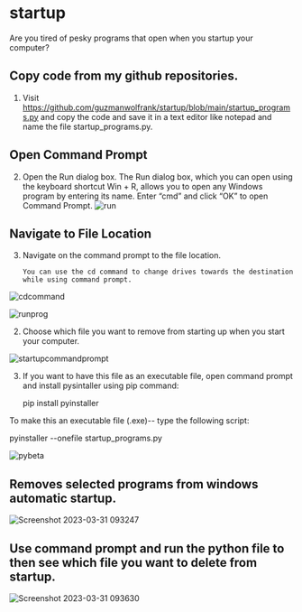 # startup

Are you tired of pesky programs that open when you startup your computer? 


## Copy code from my github repositories. 

1.  Visit https://github.com/guzmanwolfrank/startup/blob/main/startup_programs.py and copy the code and save it in a text editor like notepad and name the file 
startup_programs.py. 

## Open Command Prompt 
2.  Open the Run dialog box. The Run dialog box, which you can open using the keyboard shortcut Win + R, allows you to open any Windows program by entering its name. Enter “cmd” and click “OK” to open Command Prompt.
![run](https://user-images.githubusercontent.com/29739578/229162515-c7f56abb-6a73-4013-8455-e1b8f7abe44e.jpg)

## Navigate to File Location 
3.  Navigate on the command prompt to the file location.  
        
        You can use the cd command to change drives towards the destination while using command prompt. 
        
![cdcommand](https://user-images.githubusercontent.com/29739578/229164247-830bd7c1-3c17-479c-8cd1-989834ddff3a.jpg)

![runprog](https://user-images.githubusercontent.com/29739578/229164690-3f4a4a93-54ed-483e-8fb2-70007ccb196a.jpg)


2.  Choose which file you want to remove from starting up when you start your computer. 

![startupcommandprompt](https://user-images.githubusercontent.com/29739578/229161551-1aaea283-cefe-46b9-9432-997aa80d3ca9.jpg)


3.  If you want to have this file as an executable file, open command prompt and install pysintaller using pip command:
  
    pip install pyinstaller 
    
    
  To make this an executable file (.exe)-- type the following script:
  
  pyinstaller --onefile startup_programs.py

![pybeta](https://user-images.githubusercontent.com/29739578/229137759-ecb49d6c-c628-469b-b24a-da65083318e7.jpg)


  
## Removes selected programs from windows automatic startup. 

![Screenshot 2023-03-31 093247](https://user-images.githubusercontent.com/29739578/229135201-ec648bbd-947a-45f2-b3bd-f85e5bae4b4d.png)

## Use command prompt and run the python file to then see which file you want to delete from startup. 



![Screenshot 2023-03-31 093630](https://user-images.githubusercontent.com/29739578/229135223-60005d5b-24d4-4bc9-8a81-f3b92353aae9.png)
